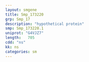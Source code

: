 ```yaml
---
layout: smgene
title: Smp_173220
grp: Smp_17
description: "hypothetical protein"
smp: Smp_173220.1
uniprot: "G4VJZ7"
length:   705
cdd: "ns"
kk: ns
categories: sm
---
```

